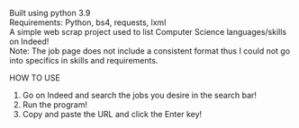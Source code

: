 Built using python 3.9  
Requirements: Python, bs4, requests, lxml  
A simple web scrap project used to list Computer Science languages/skills on Indeed!  
Note: The job page does not include a consistent format thus I could not go into specifics in skills and requirements.  
  
HOW TO USE  
1. Go on Indeed and search the jobs you desire in the search bar!  
2. Run the program!  
2. Copy and paste the URL and click the Enter key!
